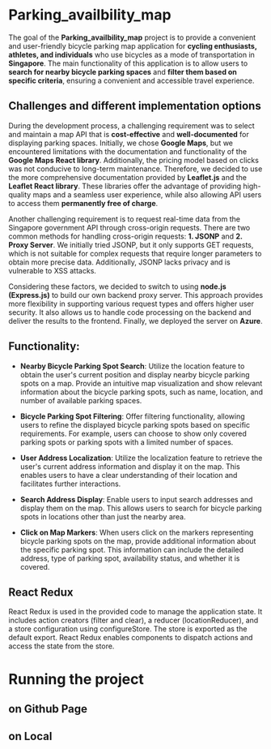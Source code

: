 # Parking_availbility_map


The goal of the **Parking_availbility_map** project is to provide a convenient and user-friendly bicycle parking map application for **cycling enthusiasts, athletes, and individuals** who use bicycles as a mode of transportation in **Singapore**. The main functionality of this application is to allow users to **search for nearby bicycle parking spaces** and **filter them based on specific criteria**, ensuring a convenient and accessible travel experience.


## Challenges and different implementation options


During the development process, a challenging requirement was to select and maintain a map API that is **cost-effective** and **well-documented** for displaying parking spaces. Initially, we chose **Google Maps**, but we encountered limitations with the documentation and functionality of the **Google Maps React library**. Additionally, the pricing model based on clicks was not conducive to long-term maintenance. Therefore, we decided to use the more comprehensive documentation provided by **Leaflet.js** and the **Leaflet React library**. These libraries offer the advantage of providing high-quality maps and a seamless user experience, while also allowing API users to access them **permanently free of charge**.


Another challenging requirement is to request real-time data from the Singapore government API through cross-origin requests. There are two common methods for handling cross-origin requests: **1. JSONP** and **2. Proxy Server**. We initially tried JSONP, but it only supports GET requests, which is not suitable for complex requests that require longer parameters to obtain more precise data. Additionally, JSONP lacks privacy and is vulnerable to XSS attacks.

Considering these factors, we decided to switch to using **node.js (Express.js)** to build our own backend proxy server. This approach provides more flexibility in supporting various request types and offers higher user security. It also allows us to handle code processing on the backend and deliver the results to the frontend. Finally, we deployed the server on **Azure**.


## Functionality:

- **Nearby Bicycle Parking Spot Search**: Utilize the location feature to obtain the user's current position and display nearby bicycle parking spots on a map. Provide an intuitive map visualization and show relevant information about the bicycle parking spots, such as name, location, and number of available parking spaces.

- **Bicycle Parking Spot Filtering**: Offer filtering functionality, allowing users to refine the displayed bicycle parking spots based on specific requirements. For example, users can choose to show only covered parking spots or parking spots with a limited number of spaces.

- **User Address Localization**: Utilize the localization feature to retrieve the user's current address information and display it on the map. This enables users to have a clear understanding of their location and facilitates further interactions.

- **Search Address Display**: Enable users to input search addresses and display them on the map. This allows users to search for bicycle parking spots in locations other than just the nearby area.

- **Click on Map Markers**: When users click on the markers representing bicycle parking spots on the map, provide additional information about the specific parking spot. This information can include the detailed address, type of parking spot, availability status, and whether it is covered.

## React Redux
React Redux is used in the provided code to manage the application state. It includes action creators (filter and clear), a reducer (locationReducer), and a store configuration using configureStore. The store is exported as the default export. React Redux enables components to dispatch actions and access the state from the store.

# Running the project


## on Github Page


## on Local
